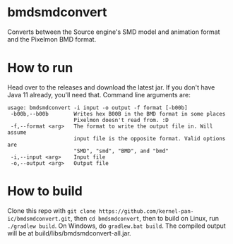 # bmdsmdconvert
Converts between the Source engine's SMD model and animation format and the Pixelmon BMD format.

# How to run
Head over to the releases and download the latest jar. If you don't have Java 11 already, you'll need that.
Command line arguments are:
```
usage: bmdsmdconvert -i input -o output -f format [-b00b]
 -b00b,--b00b        Writes hex B00B in the BMD format in some places
                     Pixelmon doesn't read from. :D
 -f,--format <arg>   The format to write the output file in. Will assume
                     input file is the opposite format. Valid options are
                     "SMD", "smd", "BMD", and "bmd"
 -i,--input <arg>    Input file
 -o,--output <arg>   Output file
```

# How to build
Clone this repo with `git clone https://github.com/kernel-pan-ic/bmdsmdconvert.git`, then `cd bmdsmdconvert`, then to build on Linux, run `./gradlew build`.
On Windows, do `gradlew.bat build`.
The compiled output will be at build/libs/bmdsmdconvert-all.jar.
